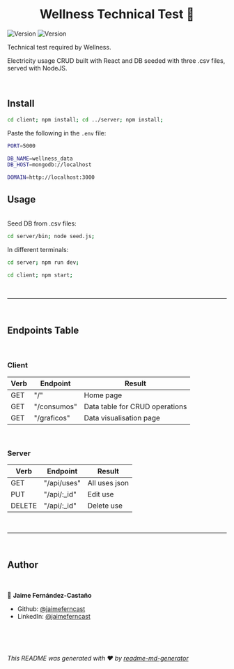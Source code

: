 <h1 align="center">Wellness Technical Test 👋</h1>
<p>
  <img alt="Version" src="https://img.shields.io/badge/version-1.0.0-blue.svg?cacheSeconds=2592000" />
  <img alt="Version" src="https://img.shields.io/badge/version-1.0.0-blue.svg?cacheSeconds=2592000" />
</p>

Technical test required by Wellness.

Electricity usage CRUD built with React and DB seeded with three .csv files, served with NodeJS.

<br/>

## Install

```sh
cd client; npm install; cd ../server; npm install;
```
Paste the following in the <code>.env</code> file:

```sh
PORT=5000

DB_NAME=wellness_data
DB_HOST=mongodb://localhost

DOMAIN=http://localhost:3000
```

## Usage

<br/>
Seed DB from .csv files:

```sh
cd server/bin; node seed.js;
```

In different terminals:

```sh
cd server; npm run dev;
```
```sh
cd client; npm start;
```
<br/>
<hr>
<br/>

## Endpoints Table

<br/>

### Client

| Verb | Endpoint         | Result        |
| ---- | ---------------- | ------------- |
| GET  | "/"              | Home page     |
| GET  | "/consumos"      | Data table for CRUD operations     |
| GET  | "/graficos"      | Data visualisation page     |

<br/>

### Server

| Verb | Endpoint            | Result                              |
| ---- | ------------------- | ----------------------------------- |
| GET  | "/api/uses"         | All uses json                       |
| PUT  | "/api/:_id"         | Edit use                            |  
| DELETE  | "/api/:_id"      | Delete use                          |  

<br/>
<hr>
<br/>

## Author

<br/>

👤 **Jaime Fernández-Castaño**

* Github: [@jaimeferncast](https://github.com/jaimeferncast)
* LinkedIn: [@jaimeferncast](https://linkedin.com/in/jaimeferncast)

<br/>
<br/>
<br/>

_This README was generated with ❤️ by [readme-md-generator](https://github.com/kefranabg/readme-md-generator)_
